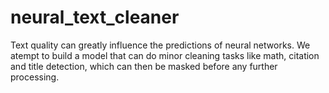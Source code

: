 # neural_text_cleaner
Text quality can greatly influence the predictions of neural networks. We atempt to build a model that can do minor cleaning tasks like math, citation and title detection, which can then be masked before any further processing.
